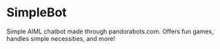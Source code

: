 # SimpleBot
Simple AIML chatbot made through pandorabots.com. Offers fun games, handles simple necessities, and more!
